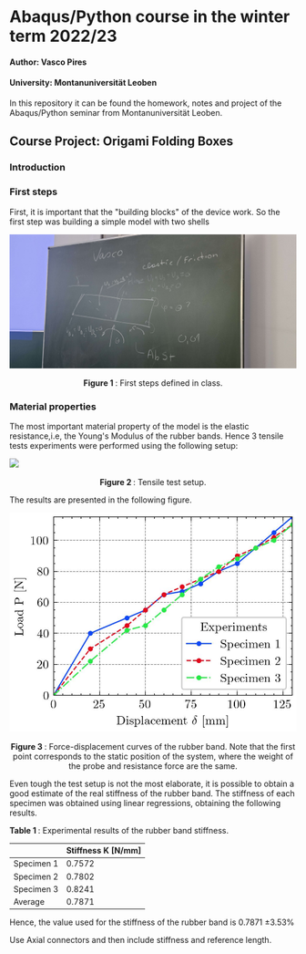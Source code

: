 # Abaqus/Python course in the winter term 2022/23
#### Author: Vasco Pires
#### University: Montanuniversität Leoben

In this repository it can be found the homework, notes and project of the Abaqus/Python seminar from Montanuniversität Leoben. 

## Course Project: Origami Folding Boxes

### Introduction

### First steps
First, it is important that the "building blocks" of the device work. So the first step was building a simple model with two shells

![](images/draft_class.jpg)
<p align="center">
<strong> Figure 1 </strong>: First steps defined in class.
</p>


### Material properties

The most important material property of the model is the elastic resistance,i.e, the Young's Modulus of the rubber bands. Hence 3 tensile tests experiments were performed using the following setup:

![](images/tensile_test.gif)
<p align="center">
<strong> Figure 2 </strong>: Tensile test setup.
</p>


The results are presented in the following figure.

![](images/load_disp.jpg)
<p align="center">
<strong> Figure 3 </strong>: Force-displacement curves of the rubber band.  Note that the first point corresponds to the static position of the system, where the weight of the probe and resistance force are the same.
</p>

Even tough the test setup is not the most elaborate, it is possible to obtain a good estimate of the real stiffness of the rubber band. The stiffness of each specimen was obtained using linear regressions, obtaining the following results.


<p align="left">
<strong> Table 1 </strong>: Experimental results of the rubber band stiffness. 
</p>

|            | Stiffness K [N/mm] |
|------------|--------------------|
| Specimen 1 | 0.7572             |
| Specimen 2 | 0.7802             |
| Specimen 3 | 0.8241             |
| Average    | 0.7871             |


Hence, the value used for the stiffness of the rubber band is 0.7871 $\pm3.53$%


Use Axial connectors and then include stiffness and reference length.
